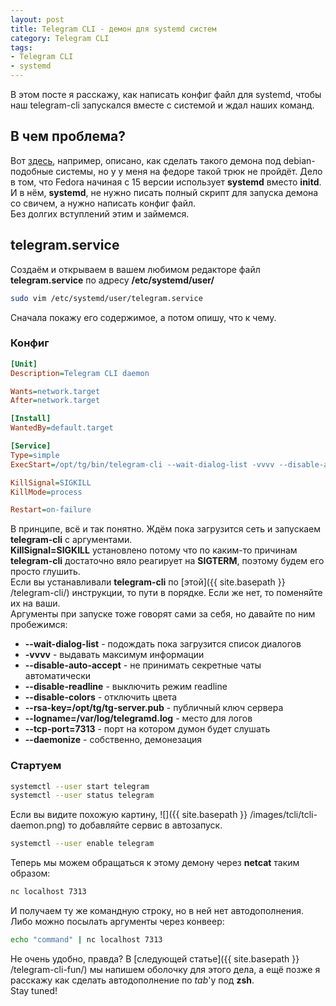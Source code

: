 ```yaml
---
layout: post
title: Telegram CLI - демон для systemd систем
category: Telegram CLI
tags:
- Telegram CLI
- systemd
---
```


В этом посте я расскажу, как написать конфиг файл для systemd, чтобы наш telegram-cli запускался вместе с системой и ждал наших команд.
## В чем проблема?
Вот [здесь](https://github.com/vysheng/tg/wiki/Running-Telegram-CLI-as-Daemon), например, описано, как сделать такого демона под debian-подобные системы, но у у меня на федоре такой трюк не пройдёт. Дело в том, что Fedora начиная с 15 версии использует **systemd** вместо **initd**. И в нём, **systemd**, не нужно писать полный скрипт для запуска демона со свичем, а нужно написать конфиг файл.  
Без долгих вступлений этим и займемся.

## telegram.service
Создаём и открываем в вашем любимом редакторе файл **telegram.service** по адресу **/etc/systemd/user/**

``` bash
sudo vim /etc/systemd/user/telegram.service
```
Сначала покажу его содержимое, а потом опишу, что к чему.

### Конфиг
``` ini
[Unit]
Description=Telegram CLI daemon

Wants=network.target
After=network.target

[Install]
WantedBy=default.target

[Service]
Type=simple
ExecStart=/opt/tg/bin/telegram-cli --wait-dialog-list -vvvv --disable-auto-accept --disable-readline --disable-colors --rsa-key=/opt/tg/tg-server.pub --logname=/var/log/telegramd.log --tcp-port=7313 --daemonize

KillSignal=SIGKILL
KillMode=process

Restart=on-failure
```

В принципе, всё и так понятно. Ждём пока загрузится сеть и запускаем **telegram-cli** с аргументами.  
**KillSignal=SIGKILL** установлено потому что по каким-то причинам **telegram-cli** достаточно вяло реагирует на **SIGTERM**, поэтому будем его просто глушить.  
Если вы устанавливали **telegram-cli** по [этой]({{ site.basepath }} /telegram-cli/) инструкции, то пути в порядке. Если же нет, то поменяйте их на ваши.  
Аргументы при запуске тоже говорят сами за себя, но давайте по ним пробежимся:

* **--wait-dialog-list** - подождать пока загрузится список диалогов
* **-vvvv** - выдавать максимум информации
* **--disable-auto-accept** - не принимать секретные чаты автоматически
* **--disable-readline** - выключить режим readline
* **--disable-colors** - отключить цвета
* **--rsa-key=/opt/tg/tg-server.pub** - публичный ключ сервера
* **--logname=/var/log/telegramd.log** - место для логов
* **--tcp-port=7313** - порт на котором думон будет слушать
* **--daemonize** - собственно, демонезация

### Стартуем
``` bash
systemctl --user start telegram
systemctl --user status telegram
```
Если вы видите похожую картину,
![]({{ site.basepath }} /images/tcli/tcli-daemon.png)
то добавляйте сервис в автозапуск.

``` bash
systemctl --user enable telegram
```
Теперь мы можем обращаться к этому демону через **netcat** таким образом:

``` bash
nc localhost 7313
```
И получаем ту же командную строку, но в ней нет автодополнения.  
Либо можно посылать аргументы через конвеер:

``` bash
echo "command" | nc localhost 7313
```
Не очень удобно, правда? В [следующей статье]({{ site.basepath }} /telegram-cli-fun/) мы напишем оболочку для этого дела, а ещё позже я расскажу как сделать автодополнение по *tab*'у под **zsh**.  
Stay tuned!